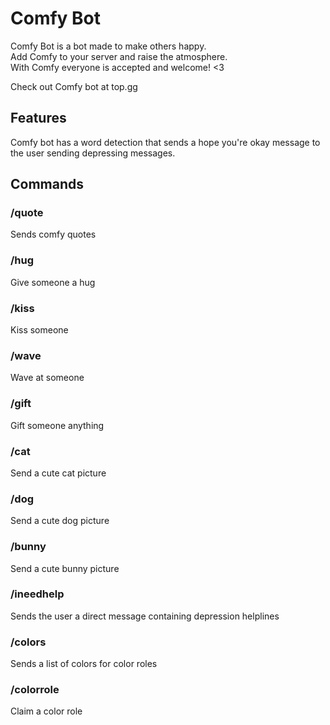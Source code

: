 <h1>Comfy Bot</h1>

Comfy Bot is a bot made to make others happy.<br>
Add Comfy to your server and raise the atmosphere.<br>
With Comfy everyone is accepted and welcome! <3<br>

Check out Comfy bot at top.gg

<h2>Features</h2>

Comfy bot has a word detection that sends a hope you're okay message to the user sending depressing messages.

<h2>Commands</h2>

<h3>/quote</h3>
Sends comfy quotes

<h3>/hug</h3>
Give someone a hug

<h3>/kiss</h3>
Kiss someone

<h3>/wave</h3>
Wave at someone

<h3>/gift</h3>
Gift someone anything

<h3>/cat</h3>
Send a cute cat picture

<h3>/dog</h3>
Send a cute dog picture

<h3>/bunny</h3>
Send a cute bunny picture

<h3>/ineedhelp</h3>
Sends the user a direct message containing depression helplines

<h3>/colors</h3>
Sends a list of colors for color roles

<h3>/colorrole</h3>
Claim a color role


